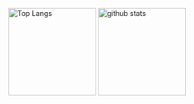 <p align="left"> 
  <img alt="Top Langs" height="175px" src="https://github-readme-stats-clone-aqmh.vercel.app/api?username=teihenn&count_private=true&show_icons=true&theme=transparent&rank_icon=github" />
  <!-- <img alt="github stats" height="175px" src="https://github-profile-summary-cards.vercel.app/api/cards/most-commit-language?username=teihenn&theme=transparent" /> -->
  <img alt="github stats" height="175px" src="https://github-readme-stats.vercel.app/api/top-langs/?username=teihenn&layout=compact&theme=transparent" />
</p>

<!--
<a href="https://github.com/anuraghazra/github-readme-stats">
  <img align="left" src="https://github-readme-stats.vercel.app/api?username=teihenn&count_private=true&show_icons=true&theme=transparent" />
</a>
<a href="https://github.com/anuraghazra/github-readme-stats">
  <img align="left" src="https://github-readme-stats.vercel.app/api/top-langs/?username=teihenn&layout=compact&count_private=true&theme=transparent" />
</a>
-->

<!--
## Hi there 👋

**teihenn/teihenn** is a ✨ _special_ ✨ repository because its `README.md` (this file) appears on your GitHub profile.

Here are some ideas to get you started:

- 🔭 I’m currently working on ...
- 🌱 I’m currently learning ...
- 👯 I’m looking to collaborate on ...
- 🤔 I’m looking for help with ...
- 💬 Ask me about ...
- 📫 How to reach me: ...
- 😄 Pronouns: ...
- ⚡ Fun fact: ...
-->
